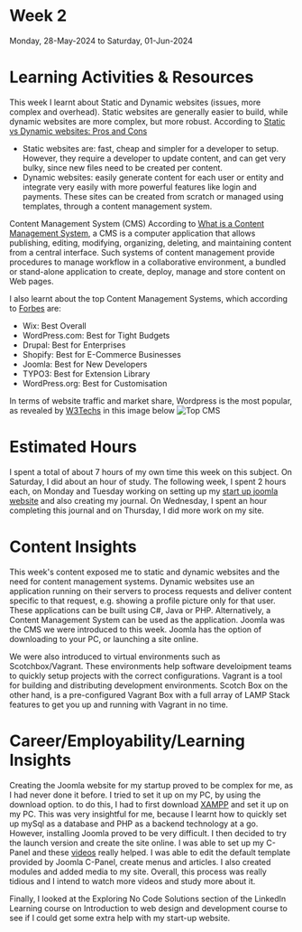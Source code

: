 # Week 2
Monday, 28-May-2024 to Saturday, 01-Jun-2024

# Learning Activities & Resources
This week I learnt about Static and Dynamic websites (issues, more complex and overhead). Static websites are generally easier to build, while dynamic websites are more complex, but more robust. According to [Static vs Dynamic websites: Pros and Cons](https://wsvincent.com/static-vs-dynamic-websites-pros-and-cons/)
* Static websites are: fast, cheap and simpler for a developer to setup. However, they require a developer to update content, and can get very bulky, since new files need to be created per content.
* Dynamic websites: easily generate content for each user or entity and integrate very easily with more powerful features like login and payments. These sites can be created from scratch or managed using templates, through a content management system.

Content Management System (CMS)
According to [What is a Content Management System](https://en.wikipedia.org/wiki/Content_management_system), a CMS is a computer application that allows publishing, editing, modifying, organizing, deleting, and maintaining content from a central interface. Such systems of content management provide procedures to manage workflow in a collaborative environment, a bundled or stand-alone application to create, deploy, manage and store content on Web pages.

I also learnt about the top Content Management Systems, which according to [Forbes](https://www.forbes.com/uk/advisor/business/software/best-content-management-systems/) are:
* Wix: Best Overall
* WordPress.com: Best for Tight Budgets
* Drupal: Best for Enterprises
* Shopify: Best for E-Commerce Businesses
* Joomla: Best for New Developers
* TYPO3: Best for Extension Library
* WordPress.org: Best for Customisation

In terms of website traffic and market share, Wordpress is the most popular, as revealed by [W3Techs](https://w3techs.com/technologies/overview/content_management) in this image below
![Top CMS](https://www.bacancytechnology.com/blog/wp-content/uploads/2020/07/WordPress-Joomla-Drupal-Usage-Statistics.png)

# Estimated Hours
I spent a total of about 7 hours of my own time this week on this subject. On Saturday, I did about an hour of study. The following week, I spent 2 hours each, on Monday and Tuesday working on setting up my [start up joomla website](https://sfnstartup.cloudaccess.host/index.php) and also creating my journal. On Wednesday, I spent an hour completing this journal and on Thursday, I did more work on my site.

# Content Insights
This week's content exposed me to static and dynamic websites and the need for content management systems. Dynamic websites use an application running on their servers to process requests and deliver content specific to that request, e.g. showing a profile picture only for that user. These applications can be built using C#, Java or PHP. Alternatively, a Content Management System can be used as the application. Joomla was the CMS we were introduced to this week. Joomla has the option of downloading to your PC, or launching a site online.

We were also introduced to virtual environments such as Scotchbox/Vagrant. These environments help software develoipment teams to quickly setup projects with the correct configurations. Vagrant is a tool for building and distributing development environments. Scotch Box on the other hand, is a pre-configured Vagrant Box with a full array of LAMP Stack features to get you up and running with Vagrant in no time.

# Career/Employability/Learning Insights
Creating the Joomla website for my startup proved to be complex for me, as I had never done it before. I tried to set it up on my PC, by using the download option. to do this, I had to first download [XAMPP](https://www.apachefriends.org/download.html) and set it up on my PC. This was very insightful for me, because I learnt how to quickly set up mySql as a database and PHP as a backend technology at a go. However, installing Joomla proved to be very difficult. I then decided to try the launch version and create the site online. I was able to set up my C-Panel and these [videos](https://www.cloudaccess.net/joomla-knowledgebase/138-joomla-3-1/getting-started.html) really helped. I was able to edit the default template provided by Joomla C-Panel, create menus and articles. I also created modules and added media to my site. Overall, this process was really tidious and I intend to watch more videos and study more about it.

Finally, I looked at the Exploring No Code Solutions section of the LinkedIn Learning course on Introduction to web design and development course to see if I could get some extra help with my start-up website.
